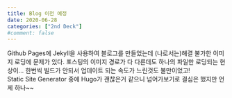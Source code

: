 ```yaml
---
title: Blog 이전 예정
date: 2020-06-28
categories: ["2nd Deck"]
#comment: false
---
```


Github Pages에 Jekyll을 사용하여 블로그를 만들었는데 (나로서는)해결 불가한 이미지 로딩에 문제가 있다. 포스팅의 이미지 경로가 다 다른데도 하나의 파일만 로딩되는 현상이... 한번씩 빌드가 안되서 업데이트 되는 속도가 느린것도 불만이었고!  
Static Site Generator 중에 Hugo가 괜찮은거 같으니 넘어가보기로 결심은 했지만 언제 하나~~